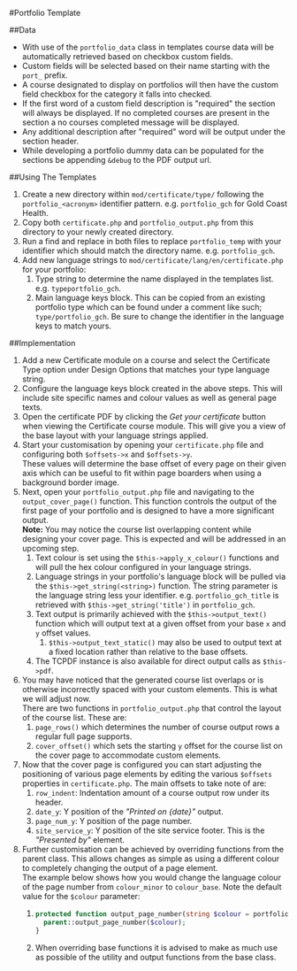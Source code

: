 #Portfolio Template

##Data
* With use of the `portfolio_data` class in templates course data will be automatically retrieved based on checkbox custom fields.
* Custom fields will be selected based on their name starting with the `port_` prefix.
* A course designated to display on portfolios will then have the custom field checkbox for the category it falls into checked.
* If the first word of a custom field description is "required" the section will always be displayed. If no completed courses are present in the section a no courses completed message will be displayed.
* Any additional description after "required" word will be output under the section header.
* While developing a portfolio dummy data can be populated for the sections be appending `&debug` to the PDF output url.

##Using The Templates
1. Create a new directory within `mod/certificate/type/` following the `portfolio_<acronym>` identifier pattern. e.g. `portfolio_gch` for Gold Coast Health.
2. Copy both `certificate.php` and `portfolio_output.php` from this directory to your newly created directory.
3. Run a find and replace in both files to replace `portfolio_temp` with your identifier which should match the directory name. e.g. `portfolio_gch`.
4. Add new language strings to `mod/certificate/lang/en/certificate.php` for your portfolio:
   1. Type string to determine the name displayed in the templates list. e.g. `typeportfolio_gch`.
   2. Main language keys block. This can be copied from an existing portfolio type which can be found under a comment like such; `type/portfolio_gch`. Be sure to change the identifier in the language keys to match yours.

##Implementation
1. Add a new Certificate module on a course and select the Certificate Type option under Design Options that matches your type language string.
2. Configure the language keys block created in the above steps. This will include site specific names and colour values as well as general page texts.
3. Open the certificate PDF by clicking the _Get your certificate_ button when viewing the Certificate course module. This will give you a view of the base layout with your language strings applied.
4. Start your customisation by opening your `certificate.php` file and configuring both `$offsets->x` and `$offsets->y`.<br> These values will determine the base offset of every page on their given axis which can be useful to fit within page boarders when using a background border image.
5. Next, open your `portfolio_output.php` file and navigating to the `output_cover_page()` function. This function controls the output of the first page of your portfolio and is designed to have a more significant output.<br> **Note:** You may notice the course list overlapping content while designing your cover page. This is expected and will be addressed in an upcoming step.
   1. Text colour is set using the `$this->apply_x_colour()` functions and will pull the hex colour configured in your language strings.
   2. Language strings in your portfolio's language block will be pulled via the `$this->get_string(<string>)` function. The string parameter is the language string less your identifier. e.g. `portfolio_gch_title` is retrieved with `$this->get_string('title')` in `portfolio_gch`.
   3. Text output is primarily achieved with the `$this->output_text()` function which will output text at a given offset from your base `x` and `y` offset values.
      1. `$this->output_text_static()` may also be used to output text at a fixed location rather than relative to the base offsets.
   4. The TCPDF instance is also available for direct output calls as `$this->pdf`.
6. You may have noticed that the generated course list overlaps or is otherwise incorrectly spaced with your custom elements. This is what we will adjust now.<br> There are two functions in `portfolio_output.php` that control the layout of the course list. These are:
   1. `page_rows()` which determines the number of course output rows a regular full page supports.
   2. `cover_offset()` which sets the starting `y` offset for the course list on the cover page to accommodate custom elements.
7. Now that the cover page is configured you can start adjusting the positioning of various page elements by editing the various `$offsets` properties in `certificate.php`. The main offsets to take note of are:
   1. `row_indent`: Indentation amount of a course output row under its header.
   2. `date_y`: Y position of the _"Printed on {date}"_ output.
   3. `page_num_y`: Y position of the page number.
   4. `site_service_y`: Y position of the site service footer. This is the _"Presented by"_ element.
8. Further customisation can be achieved by overriding functions from the parent class. This allows changes as simple as using a different colour to completely changing the output of a page element.<br> The example below shows how you would change the language colour of the page number from `colour_minor` to `colour_base`. Note the default value for the `$colour` parameter:<br>
   1. ```php
      protected function output_page_number(string $colour = portfolio_colour::BASE): void {
        parent::output_page_number($colour);
      }
      ```
   2. When overriding base functions it is advised to make as much use as possible of the utility and output functions from the base class.